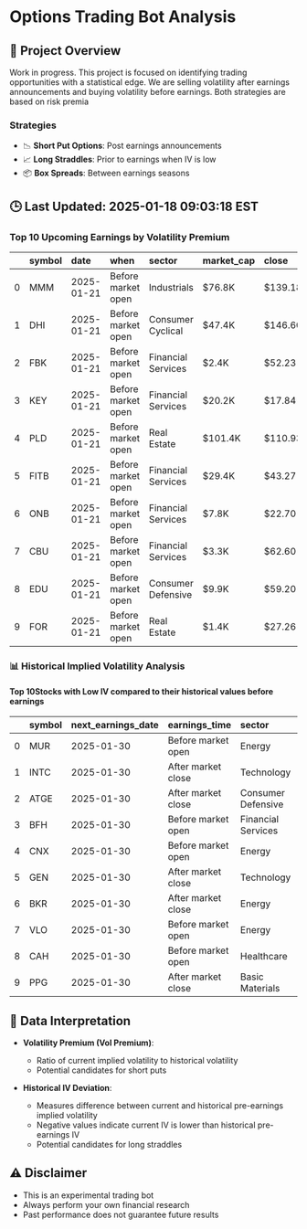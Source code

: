 # Options Trading Bot Analysis

## 🚀 Project Overview
Work in progress. This project is focused on identifying trading opportunities with a statistical edge.
We are selling volatility after earnings announcements and buying volatility before earnings.
Both strategies are based on risk premia 

### Strategies
- 📉 **Short Put Options**: Post earnings announcements
- 📈 **Long Straddles**: Prior to earnings when IV is low
- 📦 **Box Spreads**: Between earnings seasons

## 🕒 Last Updated: 2025-01-18 09:03:18 EST

### Top 10 Upcoming Earnings by Volatility Premium

|    | symbol   | date       | when               | sector             | market_cap   | close   | hv_current   | iv_current   | vol_premium   |
|---:|:---------|:-----------|:-------------------|:-------------------|:-------------|:--------|:-------------|:-------------|:--------------|
|  0 | MMM      | 2025-01-21 | Before market open | Industrials        | $76.8K       | $139.18 | 19.58%       | 33.13%       | 1.69x         |
|  1 | DHI      | 2025-01-21 | Before market open | Consumer Cyclical  | $47.4K       | $146.60 | 27.31%       | 35.92%       | 1.32x         |
|  2 | FBK      | 2025-01-21 | Before market open | Financial Services | $2.4K        | $52.23  | 28.34%       | 36.90%       | 1.30x         |
|  3 | KEY      | 2025-01-21 | Before market open | Financial Services | $20.2K       | $17.84  | 27.29%       | 30.42%       | 1.11x         |
|  4 | PLD      | 2025-01-21 | Before market open | Real Estate        | $101.4K      | $110.93 | 27.94%       | 26.18%       | 0.94x         |
|  5 | FITB     | 2025-01-21 | Before market open | Financial Services | $29.4K       | $43.27  | 26.42%       | 24.74%       | 0.94x         |
|  6 | ONB      | 2025-01-21 | Before market open | Financial Services | $7.8K        | $22.70  | 29.53%       | 26.55%       | 0.90x         |
|  7 | CBU      | 2025-01-21 | Before market open | Financial Services | $3.3K        | $62.60  | 30.67%       | 27.42%       | 0.89x         |
|  8 | EDU      | 2025-01-21 | Before market open | Consumer Defensive | $9.9K        | $59.20  | nan%         | nan%         | nanx          |
|  9 | FOR      | 2025-01-21 | Before market open | Real Estate        | $1.4K        | $27.26  | nan%         | nan%         | nanx          |

### 📊 Historical Implied Volatility Analysis

#### Top 10Stocks with Low IV compared to their historical values before earnings

|    | symbol   | next_earnings_date   | earnings_time      | sector             |   market_cap |   iv_current |   iv_before_mean |   deviation_from_before |   iv_after_mean |   deviation_from_after |   iv_before_std |   iv_before_count |   iv_after_std |   iv_after_count |
|---:|:---------|:---------------------|:-------------------|:-------------------|-------------:|-------------:|-----------------:|------------------------:|----------------:|-----------------------:|----------------:|------------------:|---------------:|-----------------:|
|  0 | MUR      | 2025-01-30           | Before market open | Energy             |    4701.9786 |       0.3281 |           0.4943 |                 -0.1662 |          0.4572 |                -0.1291 |          0.1264 |                11 |         0.1091 |                3 |
|  1 | INTC     | 2025-01-30           | After market close | Technology         |   92686.3688 |       0.6731 |           0.8157 |                 -0.1426 |          0.3236 |                 0.3495 |        nan      |                 1 |         0.0735 |               12 |
|  2 | ATGE     | 2025-01-30           | After market close | Consumer Defensive |    3680.4718 |       0.3949 |           0.5091 |                 -0.1142 |          0.3948 |                 0.0001 |          0.0109 |                 2 |         0.0996 |               13 |
|  3 | BFH      | 2025-01-30           | Before market open | Financial Services |    3058.9701 |       0.4676 |           0.5811 |                 -0.1135 |          0.5535 |                -0.0859 |          0.0934 |                10 |       nan      |                1 |
|  4 | CNX      | 2025-01-30           | Before market open | Energy             |    4499.0280 |       0.3407 |           0.4519 |                 -0.1112 |          0.3657 |                -0.0250 |          0.0904 |                13 |         0.0387 |                2 |
|  5 | GEN      | 2025-01-30           | After market close | Technology         |   16960.4659 |       0.3273 |           0.4130 |                 -0.0857 |          0.2662 |                 0.0611 |          0.0011 |                 2 |         0.0310 |                6 |
|  6 | BKR      | 2025-01-30           | After market close | Energy             |   46052.5404 |       0.2841 |           0.3688 |                 -0.0847 |          0.3548 |                -0.0707 |          0.0444 |                 4 |         0.0875 |               13 |
|  7 | VLO      | 2025-01-30           | Before market open | Energy             |   44654.3135 |       0.3062 |           0.3833 |                 -0.0771 |          0.3320 |                -0.0258 |          0.0670 |                14 |       nan      |                1 |
|  8 | CAH      | 2025-01-30           | Before market open | Healthcare         |   30558.6012 |       0.2527 |           0.3227 |                 -0.0700 |          0.2191 |                 0.0336 |          0.0610 |                12 |         0.0292 |                4 |
|  9 | PPG      | 2025-01-30           | After market close | Basic Materials    |   27895.6790 |       0.2308 |           0.3002 |                 -0.0694 |          0.2430 |                -0.0122 |          0.0671 |                 5 |         0.0597 |               10 |

## 📝 Data Interpretation

- **Volatility Premium (Vol Premium)**: 
  - Ratio of current implied volatility to historical volatility
  - Potential candidates for short puts

- **Historical IV Deviation**: 
  - Measures difference between current and historical pre-earnings implied volatility
  - Negative values indicate current IV is lower than historical pre-earnings IV
  - Potential candidates for long straddles

## ⚠️ Disclaimer
- This is an experimental trading bot
- Always perform your own financial research
- Past performance does not guarantee future results
